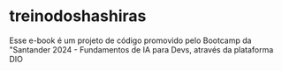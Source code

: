 # treinodoshashiras
 Esse e-book é um projeto de código promovido pelo Bootcamp da "Santander 2024 - Fundamentos de IA para Devs, através da plataforma DIO
